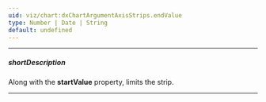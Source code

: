 ```yaml
---
uid: viz/chart:dxChartArgumentAxisStrips.endValue
type: Number | Date | String
default: undefined
---
```

---
##### shortDescription
Along with the **startValue** property, limits the strip.

---
